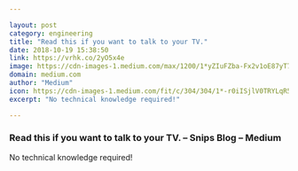 ```yaml
---

layout: post
category: engineering
title: "Read this if you want to talk to your TV."
date: 2018-10-19 15:38:50
link: https://vrhk.co/2yO5x4e
image: https://cdn-images-1.medium.com/max/1200/1*yZIuFZba-Fx2v1oE87yT7g.png
domain: medium.com
author: "Medium"
icon: https://cdn-images-1.medium.com/fit/c/304/304/1*-r0iISjlV0TRYLqR5tZ8UQ.png
excerpt: "No technical knowledge required!"

---
```


### Read this if you want to talk to your TV. – Snips Blog – Medium

No technical knowledge required!